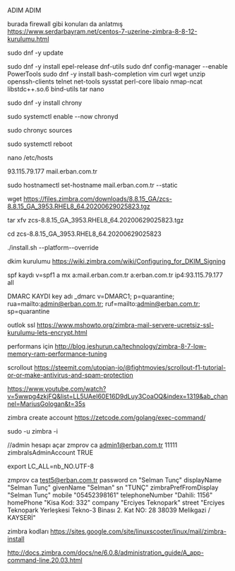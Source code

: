 ADIM ADIM 

burada firewall gibi konuları da anlatmış 
https://www.serdarbayram.net/centos-7-uzerine-zimbra-8-8-12-kurulumu.html

sudo dnf -y update

sudo dnf -y install epel-release dnf-utils
sudo dnf config-manager --enable PowerTools
sudo dnf -y install bash-completion vim curl wget unzip openssh-clients telnet net-tools sysstat perl-core libaio nmap-ncat libstdc++.so.6 bind-utils tar nano

sudo dnf -y install chrony

sudo systemctl enable --now chronyd

sudo chronyc sources

sudo systemctl reboot


nano /etc/hosts

93.115.79.177 mail.erban.com.tr

sudo hostnamectl set-hostname mail.erban.com.tr  --static

wget https://files.zimbra.com/downloads/8.8.15_GA/zcs-8.8.15_GA_3953.RHEL8_64.20200629025823.tgz

tar xfv zcs-8.8.15_GA_3953.RHEL8_64.20200629025823.tgz

cd zcs-8.8.15_GA_3953.RHEL8_64.20200629025823

./install.sh --platform--override








dkim kurulumu 
https://wiki.zimbra.com/wiki/Configuring_for_DKIM_Signing

spf kaydı 
v=spf1 a mx a:mail.erban.com.tr a:erban.com.tr ip4:93.115.79.177 all 

DMARC KAYDI key adı _dmarc
v=DMARC1; p=quarantine; rua=mailto:admin@erban.com.tr; ruf=mailto:admin@erban.com.tr; sp=quarantine


outlok ssl 
https://www.mshowto.org/zimbra-mail-servere-ucretsiz-ssl-kurulumu-lets-encrypt.html


performans için 
http://blog.jeshurun.ca/technology/zimbra-8-7-low-memory-ram-performance-tuning

scrollout 
https://steemit.com/utopian-io/@fightmovies/scrollout-f1-tutorial-or-or-make-antivirus-and-spam-protection

https://www.youtube.com/watch?v=5wwpg4zkjFQ&list=LL5UAeI60E16D9dLuy3CoaOQ&index=1319&ab_channel=MariusGologan&t=35s

zimbra create account 
https://zetcode.com/golang/exec-command/

sudo -u zimbra -i

//admin hesapı açar 
zmprov ca admin1@erban.com.tr 11111  zimbraIsAdminAccount TRUE

export LC_ALL=nb_NO.UTF-8

zmprov ca test5@erban.com.tr password cn "Selman Tunç" displayName "Selman Tunç" givenName "Selman" sn "TUNÇ" zimbraPrefFromDisplay "Selman Tunç" mobile "05452398161" telephoneNumber "Dahili: 1156" homePhone "Kisa Kod: 332" company "Erciyes Teknopark" street "Erciyes Teknopark Yerleşkesi Tekno-3 Binası 2. Kat NO: 28 38039 Melikgazi / KAYSERİ"

zimbra kodları 
https://sites.google.com/site/linuxscooter/linux/mail/zimbra-install

http://docs.zimbra.com/docs/ne/6.0.8/administration_guide/A_app-command-line.20.03.html